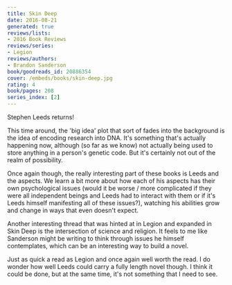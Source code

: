 ```yaml
---
title: Skin Deep
date: 2016-08-21
generated: true
reviews/lists:
- 2016 Book Reviews
reviews/series:
- Legion
reviews/authors:
- Brandon Sanderson
book/goodreads_id: 20886354
cover: /embeds/books/skin-deep.jpg
rating: 4
book/pages: 208
series_index: [2]
---
```

Stephen Leeds returns!  

This time around, the 'big idea' plot that sort of fades into the background is the idea of encoding research into DNA. It's something that's actually happening now, although (so far as we know) not actually being used to store anything in a person's genetic code. But it's certainly not out of the realm of possibility.  

<!--more-->

Once again though, the really interesting part of these books is Leeds and the aspects. We learn a bit more about how each of his aspects has their own psychological issues (would it be worse / more complicated if they were all independent beings and Leeds had to interact with them or if it's Leeds himself manifesting all of these issues?), watching his abilities grow and change in ways that even doesn't expect.  

Another interesting thread that was hinted at in Legion and expanded in Skin Deep is the intersection of science and religion. It feels to me like Sanderson might be writing to think through issues he himself contemplates, which can be an interesting way to build a novel.  

Just as quick a read as Legion and once again well worth the read. I do wonder how well Leeds could carry a fully length novel though. I think it could be done, but at the same time, it's not something that I need to see.